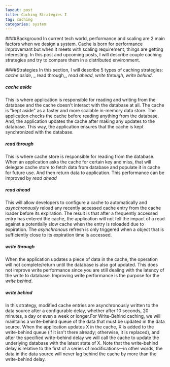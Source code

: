 ```yaml
---
layout: post
title: Caching Strategies I
tag: caching
categories: system
---
```


####Background
In current tech world, performance and scaling are 2 main factors when we design a system. Cache is born for performance improvemant but when it meets with scaling requirement, things are getting interesting. In this post and upcoming posts, I will describe couple caching strategies and try to compare them in a distributed environment.

####Strategies
In this section, I will describe 5 types of caching strategies: _cache aside_, _ read through_, _read ahead_, _write through_, _write behind_. 

##### cache aside
This is where application is responsible for reading and writing from the database and the cache doesn't interact with the database at all. The cache is "kept aside" as a faster and more scalable in-memory data store. The application checks the cache before reading anything from the database. And, the application updates the cache after making any updates to the database. This way, the application ensures that the cache is kept synchronized with the database.

##### read through
This is where cache store is responsible for reading from the database. When an application asks the cache for certain key and miss, that will delegate cache store to fetch data from database and populate it in cache for future use. And then return data to application. This performance can be improved by _read ahead_

##### read ahead
This will allow developers to configure a cache to automatically and _asynchronously_ reload any recently accessed cache entry from the cache loader before its expiration. The result is that after a frequently accessed entry has entered the cache, the application will not fell the impact of a read against a potentially slow cache when the entry is reloaded due to expiration. The _asynchronous_ refresh is only triggered when a object that is sufficiently close to its expiration time is accessed. 

##### write through
When the application updates a piece of data in the cache, the operation will not complete/return until the database is also got updated. This does not improve write performance since you are still dealing with the latency of the write to database. Improving write performance is the purpose for the _write behind_.

##### write behind
In this strategy, modified cache entries are asynchronously written to the data source after a configurable delay, whether after 10 seconds, 20 minutes, a day or even a week or longer.For Write-Behind caching, we will maintains a write-behind queue of the data that must be updated in the data source. When the application updates X in the cache, X is added to the write-behind queue (if it isn't there already; otherwise, it is replaced), and after the specified write-behind delay we will call the cache to update the underlying database with the latest state of X. Note that the write-behind delay is relative to the first of a series of modifications—in other words, the data in the data source will never lag behind the cache by more than the write-behind delay.
